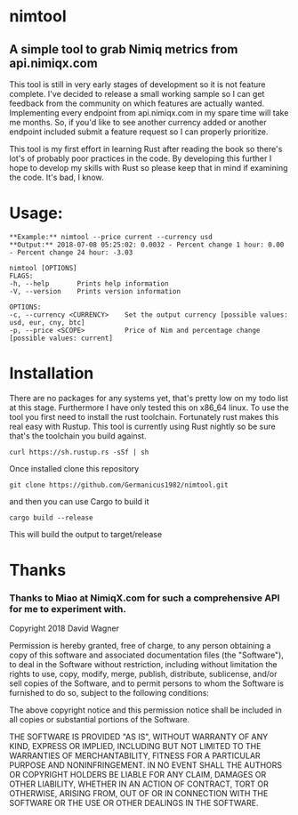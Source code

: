 ﻿# nimtool  
## A simple tool to grab Nimiq metrics from api.nimiqx.com
This tool is still in very early stages of development so it is not feature complete. I've decided to release a small working sample so I can get feedback from the community on which features are actually wanted. Implementing every endpoint from api.nimiqx.com in my spare time will take me months. So, if you'd like to see another currency added or another endpoint included submit a feature request so I can properly prioritize.

This tool is my first effort in learning Rust after reading the book so there's lot's of probably poor practices in the code. By developing this further I hope to develop my skills with Rust so please keep that in mind if examining the code. It's bad, I know.
  
# Usage: 

    **Example:** nimtool --price current --currency usd
    **Output:** 2018-07-08 05:25:02: 0.0032 - Percent change 1 hour: 0.00 - Percent change 24 hour: -3.03
    
    nimtool [OPTIONS]
    FLAGS:
    -h, --help       Prints help information
    -V, --version    Prints version information
    
    OPTIONS:
    -c, --currency <CURRENCY>    Set the output currency [possible values: usd, eur, cny, btc]
    -p, --price <SCOPE>          Price of Nim and percentage change [possible values: current]

# Installation
There are no packages for any systems yet, that's pretty low on my todo list at this stage. Furthermore I have only tested this on x86_64 linux. To use the tool you first need to install the rust toolchain. Fortunately rust makes this real easy with Rustup. This tool is currently using Rust nightly so be sure that's the toolchain you build against.

    curl https://sh.rustup.rs -sSf | sh
Once installed clone this repository

    git clone https://github.com/Germanicus1982/nimtool.git
and then you can use Cargo to build it

    cargo build --release
This will build the output to target/release

# Thanks
### Thanks to Miao at NimiqX.com for such a comprehensive API for me to experiment with.

Copyright 2018 David Wagner

Permission is hereby granted, free of charge, to any person obtaining a copy of this software and associated documentation files (the "Software"), to deal in the Software without restriction, including without limitation the rights to use, copy, modify, merge, publish, distribute, sublicense, and/or sell copies of the Software, and to permit persons to whom the Software is furnished to do so, subject to the following conditions:

The above copyright notice and this permission notice shall be included in all copies or substantial portions of the Software.

THE SOFTWARE IS PROVIDED "AS IS", WITHOUT WARRANTY OF ANY KIND, EXPRESS OR IMPLIED, INCLUDING BUT NOT LIMITED TO THE WARRANTIES OF MERCHANTABILITY, FITNESS FOR A PARTICULAR PURPOSE AND NONINFRINGEMENT. IN NO EVENT SHALL THE AUTHORS OR COPYRIGHT HOLDERS BE LIABLE FOR ANY CLAIM, DAMAGES OR OTHER LIABILITY, WHETHER IN AN ACTION OF CONTRACT, TORT OR OTHERWISE, ARISING FROM, OUT OF OR IN CONNECTION WITH THE SOFTWARE OR THE USE OR OTHER DEALINGS IN THE SOFTWARE.